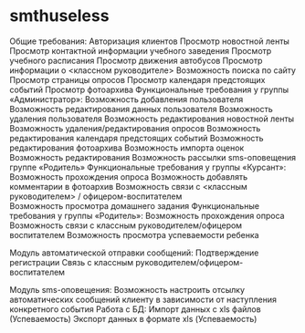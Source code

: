 # smthuseless
Общие требования:
Авторизация клиентов
Просмотр новостной ленты
Просмотр контактной информации учебного заведения
Просмотр учебного расписания
Просмотр движения автобусов
Просмотр информации о <классном руководителе>
Возможность поиска по сайту
Просмотр страницы опросов
Просмотр календаря предстоящих событий
Просмотр фотоархива
Функциональные требования у группы «Администратор»:
Возможность добавления пользователя
Возможность редактирования данных пользователя
Возможность удаления пользователя
Возможность редактирования новостной ленты
Возможность удаления/редактирования опросов
Возможность редактирования календаря предстоящих событий
Возможность редактирования фотоархива
Возможность импорта оценок
Возможность редактирования
Возможность рассылки sms-оповещения группе «Родитель»
Функциональные требования у группы «Курсант»:
Возможность прохождения опроса
Возможность добавлять комментарии в фотоархив
Возможность связи с <классным руководителем> / офицером-воспитателем  
Возможность просмотра домашнего задания
Функциональные требования у группы «Родитель»:
Возможность прохождения опроса
Возможность связи с классным руководителем/офицером воспитателем
Возможность просмотра успеваемости ребенка





Модуль автоматической отправки сообщений:
Подтверждение регистрации 
Связь с классным руководителем/офицером-воспитателем 

Модуль sms-оповещения:
Возможность настроить отсылку автоматических сообщений клиенту в зависимости от наступления конкретного события
Работа с БД:
Импорт данных с xls файлов (Успеваемость)
Экспорт данных в формате xls (Успеваемость)

